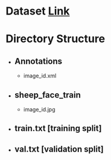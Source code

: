 # Dataset [Link]()
# Directory Structure
- ## Annotations
  - image_id.xml
- ## sheep_face_train
  - image_id.jpg
- ## train.txt [training split]
- ## val.txt [validation split]
